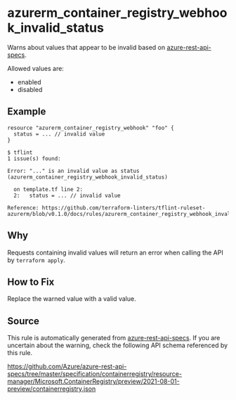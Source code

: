 <!--- This file generated by `tools/apispec-rule-gen/main.go`. DO NOT EDIT --->

# azurerm_container_registry_webhook_invalid_status

Warns about values that appear to be invalid based on [azure-rest-api-specs](https://github.com/Azure/azure-rest-api-specs).

Allowed values are:
- enabled
- disabled

## Example

```hcl
resource "azurerm_container_registry_webhook" "foo" {
  status = ... // invalid value
}
```

```
$ tflint
1 issue(s) found:

Error: "..." is an invalid value as status (azurerm_container_registry_webhook_invalid_status)

  on template.tf line 2:
  2:   status = ... // invalid value

Reference: https://github.com/terraform-linters/tflint-ruleset-azurerm/blob/v0.1.0/docs/rules/azurerm_container_registry_webhook_invalid_status.md

```

## Why

Requests containing invalid values will return an error when calling the API by `terraform apply`.

## How to Fix

Replace the warned value with a valid value.

## Source

This rule is automatically generated from [azure-rest-api-specs](https://github.com/Azure/azure-rest-api-specs). If you are uncertain about the warning, check the following API schema referenced by this rule.

https://github.com/Azure/azure-rest-api-specs/tree/master/specification/containerregistry/resource-manager/Microsoft.ContainerRegistry/preview/2021-08-01-preview/containerregistry.json
